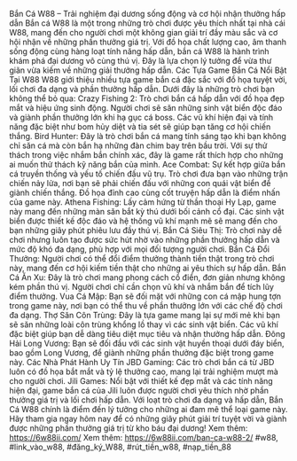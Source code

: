 Bắn Cá W88 – Trải nghiệm đại dương sống động và cơ hội nhận thưởng hấp dẫn
Bắn cá W88 là một trong những trò chơi được yêu thích nhất tại nhà cái W88, mang đến cho người chơi một không gian giải trí đầy màu sắc và cơ hội nhận về những phần thưởng giá trị. Với đồ họa chất lượng cao, âm thanh sống động cùng hàng loạt tính năng hấp dẫn, bắn cá W88 là hành trình khám phá đại dương vô cùng thú vị. Đây là lựa chọn lý tưởng để vừa thư giãn vừa kiếm về những giải thưởng hấp dẫn.
Các Tựa Game Bắn Cá Nổi Bật Tại W88
W88 giới thiệu nhiều tựa game bắn cá đặc sắc với đồ họa tuyệt vời, lối chơi đa dạng và phần thưởng hấp dẫn. Dưới đây là những trò chơi bạn không thể bỏ qua:
Crazy Fishing 2: Trò chơi bắn cá hấp dẫn với đồ họa đẹp mắt và hiệu ứng sinh động. Người chơi sẽ săn những sinh vật biển độc đáo và giành phần thưởng lớn khi hạ gục cá boss. Các vũ khí hiện đại và tính năng đặc biệt như bom hủy diệt và tia sét sẽ giúp bạn tăng cơ hội chiến thắng.
Bird Hunter: Đây là trò chơi bắn cá mang tính sáng tạo khi bạn không chỉ săn cá mà còn bắn hạ những đàn chim bay trên bầu trời. Với sự thử thách trong việc nhắm bắn chính xác, đây là game rất thích hợp cho những ai muốn thử thách kỹ năng bắn của mình.
Ace Combat: Sự kết hợp giữa bắn cá truyền thống và yếu tố chiến đấu vũ trụ. Trò chơi đưa bạn vào những trận chiến nảy lửa, nơi bạn sẽ phải chiến đấu với những con quái vật biển để giành chiến thắng. Đồ họa đỉnh cao cùng cốt truyện hấp dẫn là điểm nhấn của game này.
Athena Fishing: Lấy cảm hứng từ thần thoại Hy Lạp, game này mang đến những màn săn bắt kỳ thú dưới bối cảnh cổ đại. Các sinh vật biển được thiết kế độc đáo và hệ thống vũ khí mạnh mẽ sẽ mang đến cho bạn những giây phút phiêu lưu đầy thú vị.
Bắn Cá Siêu Thị: Trò chơi này dễ chơi nhưng luôn tạo được sức hút nhờ vào những phần thưởng hấp dẫn và mức độ khó đa dạng, phù hợp với mọi đối tượng người chơi.
Bắn Cá Đổi Thưởng: Người chơi có thể đổi điểm thưởng thành tiền thật trong trò chơi này, mang đến cơ hội kiếm tiền thật cho những ai yêu thích sự hấp dẫn.
Bắn Cá Ăn Xu: Đây là trò chơi mang phong cách cổ điển, đơn giản nhưng không kém phần thú vị. Người chơi chỉ cần chọn vũ khí và nhắm bắn để tích lũy điểm thưởng.
Vua Cá Mập: Bạn sẽ đối mặt với những con cá mập hung tợn trong game này, nơi bạn có thể thu về phần thưởng lớn với các chế độ chơi đa dạng.
Thợ Săn Côn Trùng: Đây là tựa game mang lại sự mới mẻ khi bạn sẽ săn những loài côn trùng khổng lồ thay vì các sinh vật biển. Các vũ khí đặc biệt giúp bạn dễ dàng tiêu diệt mục tiêu và nhận thưởng hấp dẫn.
Đông Hải Long Vương: Bạn sẽ đối đầu với các sinh vật huyền thoại dưới đáy biển, bao gồm Long Vương, để giành những phần thưởng đặc biệt trong game này.
Các Nhà Phát Hành Uy Tín
JBD Gaming: Các trò chơi bắn cá từ JBD luôn có đồ họa bắt mắt và tỷ lệ thưởng cao, mang lại trải nghiệm mượt mà cho người chơi.
Jili Games: Nổi bật với thiết kế đẹp mắt và các tính năng hiện đại, game bắn cá của Jili luôn được người chơi yêu thích nhờ phần thưởng giá trị và lối chơi hấp dẫn.
Với loạt trò chơi đa dạng và hấp dẫn, Bắn Cá W88 chính là điểm đến lý tưởng cho những ai đam mê thể loại game này. Hãy tham gia ngay hôm nay để có những giây phút giải trí tuyệt vời và giành được những phần thưởng giá trị từ kho báu đại dương!
Xem thêm: https://6w88ii.com/
Xem thêm: https://6w88ii.com/ban-ca-w88-2/
#w88, #link_vào_w88, #đăng_ký_W88, #rút_tiền_w88, #nạp_tiền_88
